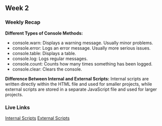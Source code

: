## Week 2

### Weekly Recap

**Different Types of Console Methods:**
- console.warn: Displays a warning message. Usually minor problems.
- console.error: Logs an error message. Usually more serious issues. 
- console.table: Displays a table.
- console.log: Logs regular messages.
- console.count: Counts how many times something has been logged.
- console.clear: Clears the console.

**Difference Between Internal and External Scripts:**
Internal scripts are written directly within the HTML file and used for smaller projects, while external scripts are stored in a separate JavaScript file and used for larger projects.  

### Live Links
[Internal Scripts](homework-2/index.html)
[External Scripts](homework-2/outdex.html)